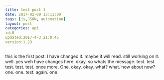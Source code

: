 ```yaml
---
title: test post 1
date: 2017-02-09 13:11:00
tags: [js,JSON, automation]
layout: post
categories: api
id:0
updated:2017-4-3 21:0:45
version:1.23
---
```


this is the first post. I have changed it. maybe it will read. still working on it. well. yes weh have changes here. okay. so whats the message. test. test. test. test. test. once more. One. okay. okay. what? what. how about now? one. one. test. again. one